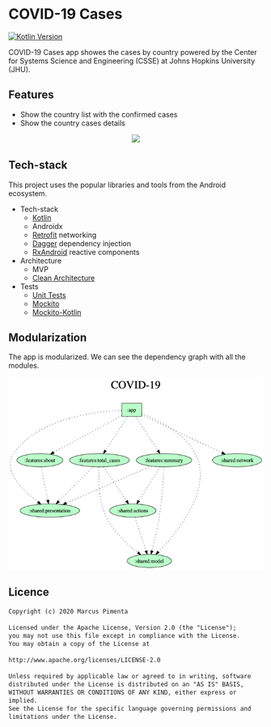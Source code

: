 # COVID-19 Cases
[![Kotlin Version](https://img.shields.io/badge/Kotlin-1.3.72-blue.svg)](https://kotlinlang.org)

COVID-19 Cases app showes the cases by country powered by the Center for Systems Science and Engineering (CSSE) at Johns Hopkins University (JHU).

## Features
<ul>
<li>Show the country list with the confirmed cases</li>
<li>Show the country cases details</li>
</ul>

<p align="center">
  <img src="gif/covid19_cases.gif">
</p>

## Tech-stack
This project uses the popular libraries and tools from the Android ecosystem.
- Tech-stack
    - [Kotlin](https://kotlinlang.org/)
    - Androidx
    - [Retrofit](https://square.github.io/retrofit/) networking 
    - [Dagger](https://dagger.dev/android.html) dependency injection
    - [RxAndroid](https://github.com/ReactiveX/RxAndroid) reactive components
- Architecture
    - MVP
    - [Clean Architecture](https://proandroiddev.com/kotlin-clean-architecture-1ad42fcd97fa)
- Tests
    - [Unit Tests](https://en.wikipedia.org/wiki/Unit_testing)
    - [Mockito](https://github.com/mockito/mockito) 
    - [Mockito-Kotlin](https://github.com/nhaarman/mockito-kotlin)
    
## Modularization
The app is modularized. We can see the dependency graph with all the modules.
<p align="center">
  <img src="dependency_graph/dependency-graph.png">
</p>

## Licence
```
Copyright (c) 2020 Marcus Pimenta

Licensed under the Apache License, Version 2.0 (the "License");
you may not use this file except in compliance with the License.
You may obtain a copy of the License at

http://www.apache.org/licenses/LICENSE-2.0

Unless required by applicable law or agreed to in writing, software
distributed under the License is distributed on an "AS IS" BASIS,
WITHOUT WARRANTIES OR CONDITIONS OF ANY KIND, either express or implied.
See the License for the specific language governing permissions and
limitations under the License.
```
